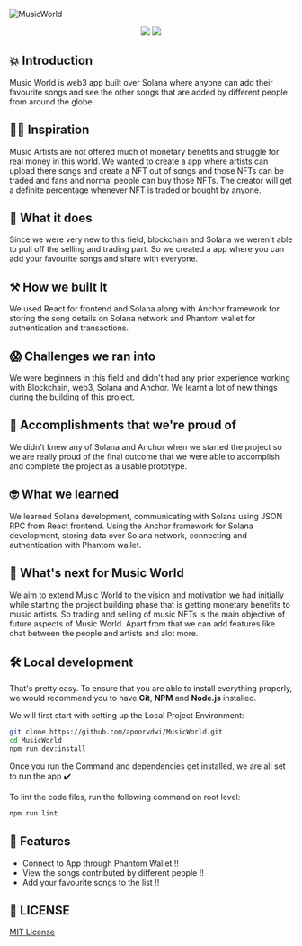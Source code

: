 ![MusicWorld](https://socialify.git.ci/apoorvdwi/MusicWorld/image?description=1&descriptionEditable=Music%20World%20is%20web3%20app%20built%20over%20Solana%20where%20anyone%20can%20add%20their%20favourite%20songs%20and%20see%20the%20other%20songs%20that%20are%20added%20by%20different%20people.&font=Inter&language=1&name=1&stargazers=1&theme=Light)

<p align="center">
<img src="https://img.shields.io/github/license/apoorvdwi/MusicWorld" />
<img src="https://img.shields.io/badge/code%20style-airbnb-blue" />
</p>

## 💥 Introduction

Music World is web3 app built over Solana where anyone can add their favourite songs and see the other songs that are added by different people from around the globe.

## 👨‍💻 Inspiration
Music Artists are not offered much of monetary benefits and struggle for real money in this world. We wanted to create a app where artists can upload there songs and create a NFT out of songs and those NFTs can be traded and fans and normal people can buy those NFTs. The creator will get a definite percentage whenever NFT is traded or bought by anyone.

## 👀 What it does
Since we were very new to this field, blockchain and Solana we weren't able to pull off the selling and trading part. So we created a app where you can add your favourite songs and share with everyone.

## ⚒️ How we built it
We used React for frontend and Solana along with Anchor framework for storing the song details on Solana network and Phantom wallet for authentication and transactions.

## 😱 Challenges we ran into
We were beginners in this field and didn't had any prior experience working with Blockchain, web3, Solana and Anchor. We learnt a lot of new things during the building of this project.

## 🏅 Accomplishments that we're proud of
We didn't knew any of Solana and Anchor when we started the project so we are really proud of the final outcome that we were able to accomplish and complete the project as a usable prototype.

## 🤓 What we learned
We learned Solana development, communicating with Solana using JSON RPC from React frontend. Using the Anchor framework for Solana development, storing data over Solana network, connecting and authentication with Phantom wallet.

## 🚀 What's next for Music World
We aim to extend Music World to the vision and motivation we had initially while starting the project building phase that is getting monetary benefits to music artists. So trading and selling of music NFTs is the main objective of future aspects of Music World. Apart from that we can add features like chat between the people and artists and alot more.

## 🛠️ Local development
That's pretty easy. To ensure that you are able to install everything properly, we would recommend you to have <b>Git</b>, <b>NPM</b> and <b>Node.js</b> installed.

We will first start with setting up the Local Project Environment:

```sh
git clone https://github.com/apoorvdwi/MusicWorld.git
cd MusicWorld
npm run dev:install
```
Once you run the Command and dependencies get installed, we are all set to run the app ✔️

To lint the code files, run the following command on root level:

```sh
npm run lint
```

## 🥁 Features

- Connect to App through Phantom Wallet !!
- View the songs contributed by different people !!
- Add your favourite songs to the list !!

## 📜 LICENSE

[MIT License](https://github.com/apoorvdwi/MusicWorld/blob/main/LICENSE)
